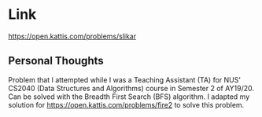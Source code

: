 # Link

https://open.kattis.com/problems/slikar

## Personal Thoughts

Problem that I attempted while I was a Teaching Assistant (TA) for NUS' CS2040 (Data Structures and Algorithms) course in Semester 2 of AY19/20. Can be solved with the Breadth First Search (BFS) algorithm. I adapted my solution for https://open.kattis.com/problems/fire2 to solve this problem.


